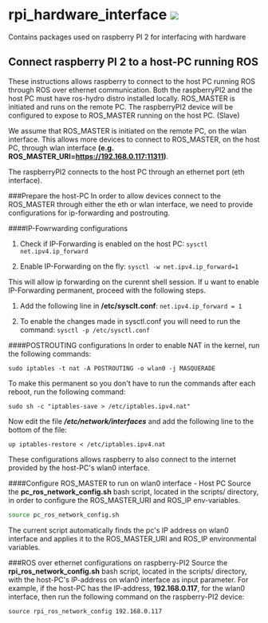 rpi_hardware_interface <image src="https://github.com/klpanagi/Pandora_Wiki/blob/master/random_pngs/914495.jpg">
=====================

Contains packages used on raspberry PI 2 for interfacing with hardware

Connect raspberry PI 2 to a host-PC running ROS 
------------------------------
These instructions allows raspberry to connect to the host PC running ROS through
ROS over ethernet communication.
Both the raspberryPI2 and the host PC must have ros-hydro distro installed locally.
ROS_MASTER is initiated and runs on the remote PC.
The raspberryPI2 device will be configured to expose to ROS_MASTER running 
on the host PC. (Slave)

We assume that ROS_MASTER is initiated on the remote PC, on the wlan interface.
This allows more devices to connect to ROS_MASTER, on the host PC, through wlan
interface **(e.g. ROS_MASTER_URI=https://192.168.0.117:11311)**.

The raspberryPI2 connects to the host PC through an ethernet port (eth interface). 

###Prepare the host-PC
In order to allow devices connect to the ROS_MASTER through either the eth or wlan
interface, we need to provide configurations for ip-forwarding and postrouting.

####IP-Fowrwarding configurations

1. Check if IP-Forwarding is enabled on the host PC:
`sysctl net.ipv4.ip_forward`

2. Enable IP-Forwarding on the fly:
`sysctl -w net.ipv4.ip_forward=1`

This will allow ip forwarding on the curennt shell session. If u want to enable 
IP-Forwarding permanent, proceed with the following steps.

1. Add the following line in **/etc/sysclt.conf**:
`net.ipv4.ip_forward = 1`

2. To enable the changes made in sysctl.conf you will need to run the command:
`sysctl -p /etc/sysctl.conf`

####POSTROUTING configurations
In order to enable NAT in the kernel, run the following commands:
```
sudo iptables -t nat -A POSTROUTING -o wlan0 -j MASQUERADE
```

To make this permanent so you don't have to run the commands after each reboot,
run the following command:
```
sudo sh -c "iptables-save > /etc/iptables.ipv4.nat"
```

Now edit the file ***/etc/network/interfaces*** and add the following line to 
the bottom of the file:
```
up iptables-restore < /etc/iptables.ipv4.nat
```

These configurations allows raspberry to also connect to the internet provided 
by the host-PC's wlan0 interface.

####Configure ROS_MASTER to run on wlan0 interface - Host PC
Source the **pc_ros_network_config.sh** bash script, located in the scripts/ directory,
in order to configure the ROS_MASTER_URI and ROS_IP env-variables.
```bash
source pc_ros_network_config.sh
```

The current script automatically finds the pc's IP address on wlan0 interface
and applies it to the ROS_MASTER_URI and ROS_IP environmental variables.

###ROS over ethernet configurations on raspberry-PI2 
Source the **rpi_ros_network_config.sh** bash script, located in the scripts/ directory, 
with the host-PC's IP-address on wlan0 interface as input parameter.
For example, if the host-PC has the IP-address, **192.168.0.117**, for the wlan0 
interface, then run the following command on the raspberry-PI2 device:
```
source rpi_ros_network_config 192.168.0.117
```
